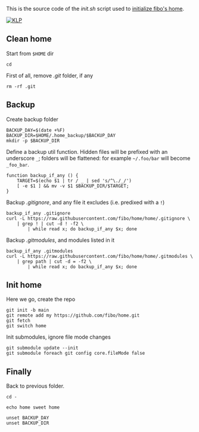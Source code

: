 
This is the source code of the _init.sh_ script used to [initialize fibo's home](https://github.com/fibo/home/).

[![KLP](https://fibo.github.io/svg/klp-badge.svg)](https://fibo.github.io/kiss-literate-programming)

## Clean home

Start from `$HOME` dir

    cd

First of all, remove *.git* folder, if any

    rm -rf .git

## Backup

Create backup folder

    BACKUP_DAY=$(date +%F)
    BACKUP_DIR=$HOME/.home_backup/$BACKUP_DAY
    mkdir -p $BACKUP_DIR

Define a backup util function.
Hidden files will be prefixed with an underscore `_`;
folders will be flattened:
for example `~/.foo/bar` will become `_foo_bar`.

    function backup_if_any () {
        TARGET=$(echo $1 | tr / _ | sed 's/^\./_/')
        [ -e $1 ] && mv -v $1 $BACKUP_DIR/$TARGET;
    }

Backup *.gitignore*, and any file it excludes (i.e. predixed with a `!`)

    backup_if_any .gitignore
    curl -L https://raw.githubusercontent.com/fibo/home/home/.gitignore \
        | grep ! | cut -d ! -f2 \
            | while read x; do backup_if_any $x; done

Backup *.gitmodules*, and modules listed in it

    backup_if_any .gitmodules
    curl -L https://raw.githubusercontent.com/fibo/home/home/.gitmodules \
        | grep path | cut -d = -f2 \
            | while read x; do backup_if_any $x; done

## Init home

Here we go, create the repo

    git init -b main
    git remote add my https://github.com/fibo/home.git
    git fetch
    git switch home

Init submodules, ignore file mode changes

    git submodule update --init
    git submodule foreach git config core.fileMode false

## Finally

Back to previous folder.

    cd -

    echo home sweet home

    unset BACKUP_DAY
    unset BACKUP_DIR

